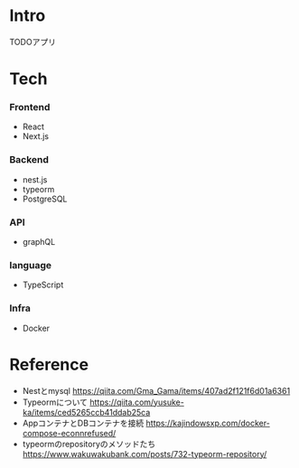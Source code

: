 # Intro
TODOアプリ

# Tech
### Frontend
- React
- Next.js 

### Backend
- nest.js
- typeorm
- PostgreSQL

### API
- graphQL

### language
- TypeScript

### Infra
- Docker

# Reference
- Nestとmysql
https://qiita.com/Gma_Gama/items/407ad2f121f6d01a6361
- Typeormについて
https://qiita.com/yusuke-ka/items/ced5265ccb41ddab25ca
- AppコンテナとDBコンテナを接続
https://kajindowsxp.com/docker-compose-econnrefused/
- typeormのrepositoryのメソッドたち
https://www.wakuwakubank.com/posts/732-typeorm-repository/
